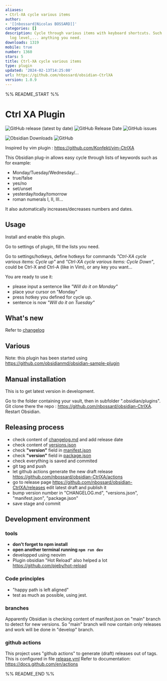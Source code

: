 ```yaml
---
aliases:
- Ctrl-XA cycle various items
author:
- '[[nbossard|Nicolas BOSSARD]]'
categories: []
description: Cycle through various items with keyboard shortcuts. Such as days, months,
  log level,... anything you need.
downloads: 1319
mobile: true
number: 1360
stars: 5
title: Ctrl-XA cycle various items
type: plugin
updated: '2024-02-13T14:25:00'
url: https://github.com/nbossard/obsidian-CtrlXA
version: 1.0.9
---
```


%% README_START %%

# Ctrl XA Plugin

![GitHub release (latest by date)](https://img.shields.io/github/v/release/nbossard/obsidian-CtrlXA)
![GitHub Release Date](https://img.shields.io/github/release-date/nbossard/obsidian-CtrlXA)
![GitHub issues](https://img.shields.io/github/issues/nbossard/obsidian-CtrlXA)

![Obsidian Downloads](https://img.shields.io/badge/dynamic/json?logo=obsidian&color=blue&label=downloads&query=%24%5B%22ctrl-xa%22%5D.downloads&url=https%3A%2F%2Fraw.githubusercontent.com%2Fobsidianmd%2Fobsidian-releases%2Fmaster%2Fcommunity-plugin-stats.json)
![GitHub](https://img.shields.io/github/license/nbossard/obsidian-CtrlXA)

Inspired by vim plugin : <https://github.com/Konfekt/vim-CtrlXA>

This Obsidian plug-in allows easy cycle through lists of keywords such as for example:

- Monday/Tuesday/Wednesday/...
- true/false
- yes/no
- set/unset
- yesterday/today/tomorrow
- roman numerals I, II, III...

It also automatically increases/decreases numbers and dates.

## Usage

Install and enable this plugin.

Go to settings of plugin, fill the lists you need.

Go to settings/hotkeys,
define hotkeys for commands *"Ctrl-XA cycle various items: Cycle up"*
and *"Ctrl-XA cycle various items: Cycle Down"*,
could be Ctrl-X and Ctrl-A (like in Vim), or any key you want...

You are ready to use it:

- please input a sentence like *"Will do it on Monday"*
- place your cursor on "Monday"
- press hotkey you defined for cycle up.
- sentence is now *"Will do it on Tuesday"*

## What's new

Refer to [changelog](https://github.com/nbossard/obsidian-CtrlXA/blob/master/CHANGELOG.md)

## Various

Note: this plugin has been started using <https://github.com/obsidianmd/obsidian-sample-plugin>

## Manual installation

This is to get latest version in development.

Go to the folder containing your vault, then in subfolder ".obsidian/plugins".
Git clone there the repo : <https://github.com/nbossard/obsidian-CtrlXA>.
Restart Obsidian.

## Releasing process

- check content of [changelog.md](./changelog.md) and add release date
- check content of [versions.json](./versions.json)
- check **"version"** field in [manifest.json](manifest.json)
- check **"version"** field in [package.json](package.json)
- check everything is saved and commited
- git tag and push
- let github actions generate the new draft release <https://github.com/nbossard/obsidian-CtrlXA/actions>
- go to release page <https://github.com/nbossard/obsidian-CtrlXA/releases>
  edit latest draft and publish it
- bump version number in "CHANGELOG.md", "versions.json", "manifest.json", "package.json"
- save stage and commit

## Development environment

### tools

- **don't forget to npm install**
- **open another terminal running `npm run dev`**
- developped using neovim
- Plugin obsidian "Hot Reload" also helped a lot <https://github.com/pjeby/hot-reload>

### Code principles

- "happy path is left aligned"
- test as much as possible, using jest.

### branches

Apparently Obsidian is checking content of manifest.json
on "main" branch to detect for new versions.
So "main" branch will now contain only releases
and work will be done in "develop" branch.

### github actions

This project uses "github actions" to generate (draft) releases out of tags.
This is configured in file [release.yml](./.github/orkflows/release.yml)
Refer to documentation: <https://docs.github.com/en/actions>


%% README_END %%